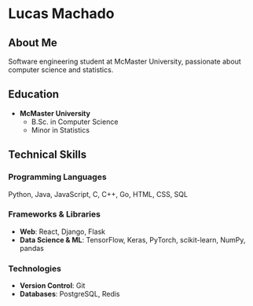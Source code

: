 # Lucas Machado

## About Me
Software engineering student at McMaster University, passionate about computer science and statistics.

## Education
- **McMaster University**
  - B.Sc. in Computer Science
  - Minor in Statistics

## Technical Skills

### Programming Languages
Python, Java, JavaScript, C, C++, Go, HTML, CSS, SQL

### Frameworks & Libraries
- **Web**: React, Django, Flask
- **Data Science & ML**: TensorFlow, Keras, PyTorch, scikit-learn, NumPy, pandas

### Technologies
- **Version Control**: Git
- **Databases**: PostgreSQL, Redis
